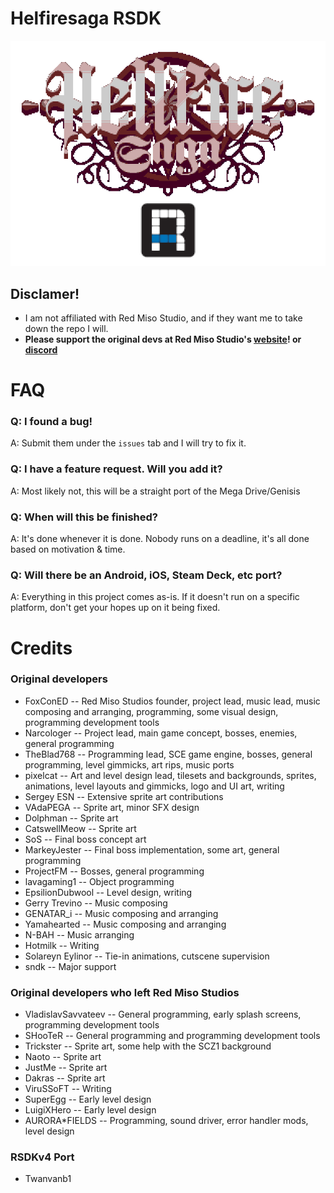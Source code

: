 
# Helfiresaga RSDK
![](Resources/LogoRSDK.png)
 
## Disclamer!
* I am not affiliated with Red Miso Studio, and if they want me to take down the repo I will.
* **Please support the original devs at Red Miso Studio's [website](https://redmiso.studio/)! or [discord](https://discords.com/servers/redmisostudios)**
# FAQ
### Q: I found a bug!
A: Submit them under the `issues` tab and I will try to fix it.

### Q: I have a feature request. Will you add it? 
A: Most likely not, this will be a straight port of the Mega Drive/Genisis

### Q: When will this be finished?
A: It's done whenever it is done. Nobody runs on a deadline, it's all done based on motivation & time.

### Q: Will there be an Android, iOS, Steam Deck, etc port?
A: Everything in this project comes as-is. If it doesn't run on a specific platform, don't get your hopes up on it being fixed.

# Credits
### Original developers
- FoxConED -- Red Miso Studios founder, project lead, music lead, music composing and arranging, programming, some visual design, programming development tools  
- Narcologer -- Project lead, main game concept, bosses, enemies, general programming  
- TheBlad768 -- Programming lead, SCE game engine, bosses, general programming, level gimmicks, art rips, music ports  
- pixelcat -- Art and level design lead, tilesets and backgrounds, sprites, animations, level layouts and gimmicks, logo and UI art, writing  
- Sergey ESN -- Extensive sprite art contributions  
- VAdaPEGA -- Sprite art, minor SFX design  
- Dolphman -- Sprite art  
- CatswellMeow -- Sprite art  
- SoS -- Final boss concept art  
- MarkeyJester -- Final boss implementation, some art, general programming  
- ProjectFM -- Bosses, general programming  
- lavagaming1 -- Object programming  
- EpsilionDubwool -- Level design, writing  
- Gerry Trevino -- Music composing  
- GENATAR_i -- Music composing and arranging  
- Yamahearted -- Music composing and arranging  
- N-BAH -- Music arranging  
- Hotmilk -- Writing  
- Solareyn Eylinor -- Tie-in animations, cutscene supervision  
- sndk -- Major support

### Original developers who left Red Miso Studios 
- VladislavSavvateev -- General programming, early splash screens, programming development tools  
- SHooTeR -- General programming and programming development tools  
- Trickster -- Sprite art, some help with the SCZ1 background  
- Naoto -- Sprite art  
- JustMe -- Sprite art  
- Dakras -- Sprite art  
- ViruSSoFT -- Writing  
- SuperEgg -- Early level design  
- LuigiXHero -- Early level design  
- AURORA*FIELDS -- Programming, sound driver, error handler mods, level design
### RSDKv4 Port
- Twanvanb1
